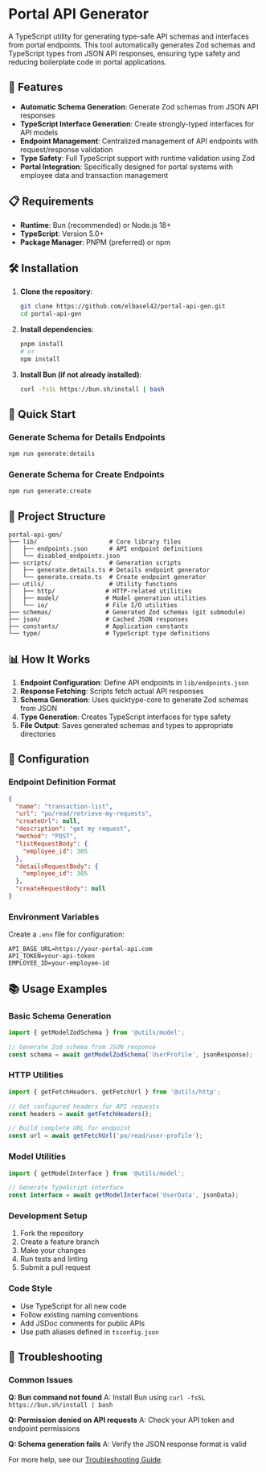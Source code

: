 # Portal API Generator

A TypeScript utility for generating type-safe API schemas and interfaces from portal endpoints. This tool automatically generates Zod schemas and TypeScript types from JSON API responses, ensuring type safety and reducing boilerplate code in portal applications.

## 🚀 Features

- **Automatic Schema Generation**: Generate Zod schemas from JSON API responses
- **TypeScript Interface Generation**: Create strongly-typed interfaces for API models
- **Endpoint Management**: Centralized management of API endpoints with request/response validation
- **Type Safety**: Full TypeScript support with runtime validation using Zod
- **Portal Integration**: Specifically designed for portal systems with employee data and transaction management

## 📋 Requirements

- **Runtime**: Bun (recommended) or Node.js 18+
- **TypeScript**: Version 5.0+
- **Package Manager**: PNPM (preferred) or npm

## 🛠️ Installation

1. **Clone the repository**:
   ```bash
   git clone https://github.com/elbasel42/portal-api-gen.git
   cd portal-api-gen
   ```

2. **Install dependencies**:
   ```bash
   pnpm install
   # or
   npm install
   ```

3. **Install Bun (if not already installed)**:
   ```bash
   curl -fsSL https://bun.sh/install | bash
   ```

## 🎯 Quick Start

### Generate Schema for Details Endpoints
```bash
npm run generate:details
```

### Generate Schema for Create Endpoints
```bash
npm run generate:create
```

## 📁 Project Structure

```
portal-api-gen/
├── lib/                    # Core library files
│   ├── endpoints.json      # API endpoint definitions
│   └── disabled_endpoints.json
├── scripts/                # Generation scripts
│   ├── generate.details.ts # Details endpoint generator
│   └── generate.create.ts  # Create endpoint generator
├── utils/                  # Utility functions
│   ├── http/              # HTTP-related utilities
│   ├── model/             # Model generation utilities
│   └── io/                # File I/O utilities
├── schemas/               # Generated Zod schemas (git submodule)
├── json/                  # Cached JSON responses
├── constants/             # Application constants
└── type/                  # TypeScript type definitions
```

## 📊 How It Works

1. **Endpoint Configuration**: Define API endpoints in `lib/endpoints.json`
2. **Response Fetching**: Scripts fetch actual API responses
3. **Schema Generation**: Uses quicktype-core to generate Zod schemas from JSON
4. **Type Generation**: Creates TypeScript interfaces for type safety
5. **File Output**: Saves generated schemas and types to appropriate directories

## 🔧 Configuration

### Endpoint Definition Format

```json
{
  "name": "transaction-list",
  "url": "po/read/retrieve-my-requests",
  "createUrl": null,
  "description": "get my request",
  "method": "POST",
  "listRequestBody": {
    "employee_id": 305
  },
  "detailsRequestBody": {
    "employee_id": 305
  },
  "createRequestBody": null
}
```

### Environment Variables

Create a `.env` file for configuration:
```env
API_BASE_URL=https://your-portal-api.com
API_TOKEN=your-api-token
EMPLOYEE_ID=your-employee-id
```

## 📚 Usage Examples

### Basic Schema Generation

```typescript
import { getModelZodSchema } from '@utils/model';

// Generate Zod schema from JSON response
const schema = await getModelZodSchema('UserProfile', jsonResponse);
```

### HTTP Utilities

```typescript
import { getFetchHeaders, getFetchUrl } from '@utils/http';

// Get configured headers for API requests
const headers = await getFetchHeaders();

// Build complete URL for endpoint
const url = await getFetchUrl('po/read/user-profile');
```

### Model Utilities

```typescript
import { getModelInterface } from '@utils/model';

// Generate TypeScript interface
const interface = await getModelInterface('UserData', jsonData);
```

### Development Setup

1. Fork the repository
2. Create a feature branch
3. Make your changes
4. Run tests and linting
5. Submit a pull request

### Code Style

- Use TypeScript for all new code
- Follow existing naming conventions
- Add JSDoc comments for public APIs
- Use path aliases defined in `tsconfig.json`

## 🐛 Troubleshooting

### Common Issues

**Q: Bun command not found**
A: Install Bun using `curl -fsSL https://bun.sh/install | bash`

**Q: Permission denied on API requests**
A: Check your API token and endpoint permissions

**Q: Schema generation fails**
A: Verify the JSON response format is valid

For more help, see our [Troubleshooting Guide](./docs/TROUBLESHOOTING.md).
